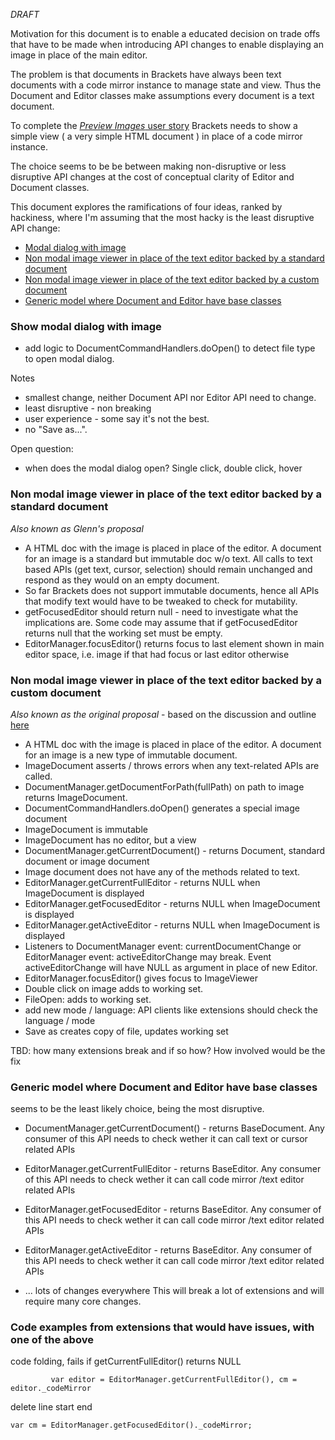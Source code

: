 _DRAFT_

Motivation for this document is to enable a educated decision on trade offs that have to be made when introducing API changes to enable displaying an image in place of the  main editor.

The problem is that documents in Brackets have always been text documents with a code mirror instance to manage state and view. Thus the Document and Editor classes make assumptions every document is a text document.

To complete the  [_Preview Images_ user story](https://trello.com/c/l9AcILkC/24-8-preview-images) Brackets needs to show a simple view ( a very simple HTML document ) in place of a code mirror instance.

The choice seems to be be between making non-disruptive or less disruptive API changes at the cost of conceptual clarity of Editor and Document classes.

This document explores the ramifications of four ideas, ranked by hackiness, where I'm assuming that the most hacky is the least disruptive API change:
* [Modal dialog with image](https://github.com/adobe/brackets/wiki/Preview-Images-Research#show-modal-dialog-with-image)
* [Non modal image viewer in place of the text editor backed by a standard document](https://github.com/adobe/brackets/wiki/Preview-Images-Research#non-modal-image-viewer-in-place-of-the-text-editor-backed-by-a-standard-document)
* [Non modal image viewer in place of the text editor backed by a custom document](https://github.com/adobe/brackets/wiki/Preview-Images-Research#non-modal-image-viewer-in-place-of-the-text-editor-backed-by-a-custom-document)
* [Generic model where Document and Editor have base classes](https://github.com/adobe/brackets/wiki/Preview-Images-Research#generic-model-where-document-and-editor-have-base-classes)


###  Show modal dialog with image
* add logic to DocumentCommandHandlers.doOpen() to detect file type to open modal dialog.

Notes
* smallest change, neither Document API nor Editor API need to change.
* least disruptive - non breaking
* user experience - some say it's not the best.
* no "Save as...".

Open question:
* when does the modal dialog open? Single click, double click, hover

### Non modal image viewer in place of the text editor backed by a standard document
_Also known as Glenn's proposal_
* A HTML doc with the image is placed in place of the editor. A document for an image is a standard but immutable doc w/o text. All calls to text based APIs (get text, cursor, selection) should remain unchanged and respond as they would on an empty document.
* So far Brackets does not support immutable documents, hence all APIs that modify text would have to be tweaked to check for mutability.
* getFocusedEditor should return null - need to investigate what the implications are. Some code may assume that if getFocusedEditor returns null that the working set must be empty.
* EditorManager.focusEditor() returns focus to last element shown in main editor space, i.e. image if that had focus or last editor otherwise

###  Non modal image viewer in place of the text editor backed by a custom document
_Also known as the original proposal_ - based on the discussion and outline [here](https://github.com/adobe/brackets/pull/4492) 
* A HTML doc with the image is placed in place of the editor. A document for an image is a new type of immutable document. 
* ImageDocument asserts / throws errors when any text-related APIs are called.
* DocumentManager.getDocumentForPath(fullPath) on path to image returns ImageDocument.
* DocumentCommandHandlers.doOpen() generates a special image document
* ImageDocument is immutable
* ImageDocument has no editor, but a view
* DocumentManager.getCurrentDocument()  - returns Document, standard document or image document
* Image document does not have any of the methods related to text.
* EditorManager.getCurrentFullEditor - returns NULL when ImageDocument is displayed
* EditorManager.getFocusedEditor - returns NULL when ImageDocument is displayed
* EditorManager.getActiveEditor - returns NULL when ImageDocument is displayed
* Listeners to DocumentManager event: currentDocumentChange or EditorManager event: activeEditorChange may break. Event activeEditorChange will have NULL as argument in place of new Editor.
* EditorManager.focusEditor() gives focus to ImageViewer
* Double click on image adds to working set.
* FileOpen: adds to working set.
* add new mode / language: API clients like extensions should check the language / mode
* Save as creates copy of file, updates working set

TBD: how many extensions break and if so how? How involved would be the fix


###  Generic model where Document and Editor have base classes
seems to be the least likely choice, being the most disruptive.
* DocumentManager.getCurrentDocument()  -  returns BaseDocument. Any consumer of this API needs to check wether it can call text or cursor related APIs

* EditorManager.getCurrentFullEditor - returns BaseEditor. Any consumer of this API needs to check wether it can call code mirror /text editor related APIs
* EditorManager.getFocusedEditor - returns BaseEditor. Any consumer of this API needs to check wether it can call code mirror /text editor related APIs
* EditorManager.getActiveEditor - returns BaseEditor. Any consumer of this API needs to check wether it can call code mirror /text editor related APIs
* ... lots of changes everywhere
This will break a lot of extensions and will require many core changes.

### Code examples from extensions that would have issues, with one of the above
code folding, fails if getCurrentFullEditor() returns NULL
~~~~~~
         var editor = EditorManager.getCurrentFullEditor(), cm = editor._codeMirror
~~~~~~
delete line start end
~~~~~~
var cm = EditorManager.getFocusedEditor()._codeMirror;
~~~~~~

 